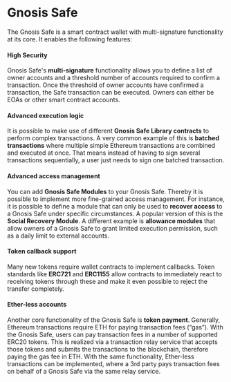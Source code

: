 # Gnosis Safe

The Gnosis Safe is a smart contract wallet with multi-signature functionality at its core. It enables the following features:

#### High Security

Gnosis Safe's **multi-signature** functionality allows you to define a list of owner accounts and a threshold number of accounts required to confirm a transaction. Once the threshold of owner accounts have confirmed a transaction, the Safe transaction can be executed. Owners can either be EOAs or other smart contract accounts.

#### Advanced execution logic

It is possible to make use of different **Gnosis Safe Library contracts** to perform complex transactions. A very common example of this is **batched transactions** where multiple simple Ethereum transactions are combined and executed at once. That means instead of having to sign several transactions sequentially, a user just needs to sign one batched transaction.

#### Advanced access management

You can add **Gnosis Safe Modules** to your Gnosis Safe. Thereby it is possible to implement more fine-grained access management. For instance, it is possible to define a module that can only be used to **recover access** to a Gnosis Safe under specific circumstances. A popular version of this is the **Social Recovery Module**. A different example is **allowance modules** that allow owners of a Gnosis Safe to grant limited execution permission, such as a daily limit to external accounts.

#### Token callback support

Many new tokens require wallet contracts to implement callbacks. Token standards like **ERC721** and **ERC1155** allow contracts to immediately react to receiving tokens through these and make it even possible to reject the transfer completely.

#### Ether-less accounts

Another core functionality of the Gnosis Safe is **token payment**. Generally, Ethereum transactions require ETH for paying transaction fees \(“gas”\). With the Gnosis Safe, users can pay transaction fees in a number of supported ERC20 tokens. This is realized via a transaction relay service that accepts those tokens and submits the transactions to the blockchain, therefore paying the gas fee in ETH. With the same functionality, Ether-less transactions can be implemented, where a 3rd party pays transaction fees on behalf of a Gnosis Safe via the same relay service.

